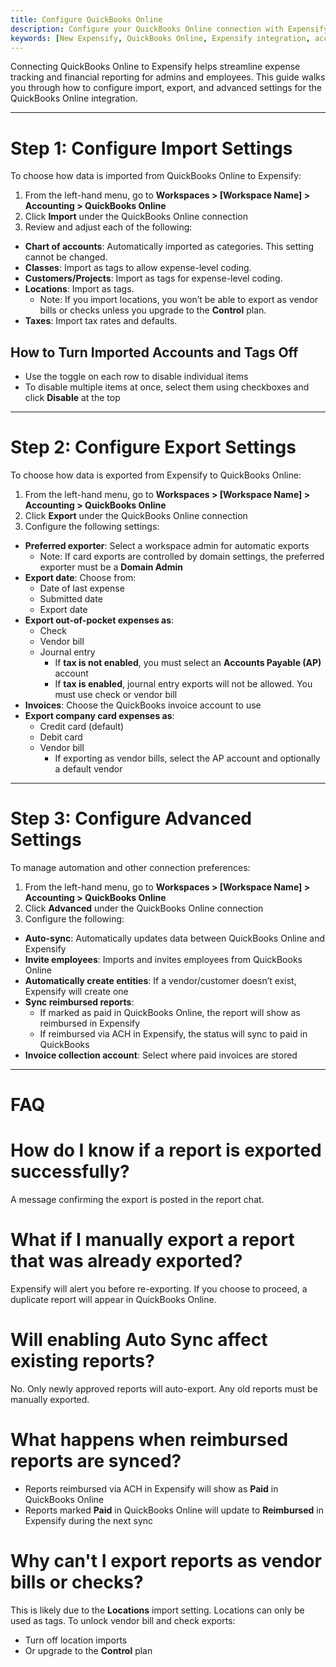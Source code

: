 ```yaml
---
title: Configure QuickBooks Online
description: Configure your QuickBooks Online connection with Expensify.
keywords: [New Expensify, QuickBooks Online, Expensify integration, accounting settings, import settings, export settings]
---
```


<div id="new-expensify" markdown="1">

Connecting QuickBooks Online to Expensify helps streamline expense tracking and financial reporting for admins and employees. This guide walks you through how to configure import, export, and advanced settings for the QuickBooks Online integration.

---

# Step 1: Configure Import Settings

To choose how data is imported from QuickBooks Online to Expensify:

1. From the left-hand menu, go to **Workspaces > [Workspace Name] > Accounting > QuickBooks Online**
2. Click **Import** under the QuickBooks Online connection
3. Review and adjust each of the following:

- **Chart of accounts**: Automatically imported as categories. This setting cannot be changed.
- **Classes**: Import as tags to allow expense-level coding.
- **Customers/Projects**: Import as tags for expense-level coding.
- **Locations**: Import as tags.  
  - Note: If you import locations, you won’t be able to export as vendor bills or checks unless you upgrade to the **Control** plan.
- **Taxes**: Import tax rates and defaults.

## How to Turn Imported Accounts and Tags Off

- Use the toggle on each row to disable individual items
- To disable multiple items at once, select them using checkboxes and click **Disable** at the top

---

# Step 2: Configure Export Settings

To choose how data is exported from Expensify to QuickBooks Online:

1. From the left-hand menu, go to **Workspaces > [Workspace Name] > Accounting > QuickBooks Online**
2. Click **Export** under the QuickBooks Online connection
3. Configure the following settings:

- **Preferred exporter**: Select a workspace admin for automatic exports  
  - Note: If card exports are controlled by domain settings, the preferred exporter must be a **Domain Admin**
- **Export date**: Choose from:
  - Date of last expense
  - Submitted date
  - Export date
- **Export out-of-pocket expenses as**:
  - Check
  - Vendor bill
  - Journal entry  
    - If **tax is not enabled**, you must select an **Accounts Payable (AP)** account
    - If **tax is enabled**, journal entry exports will not be allowed. You must use check or vendor bill
- **Invoices**: Choose the QuickBooks invoice account to use
- **Export company card expenses as**:
  - Credit card (default)
  - Debit card
  - Vendor bill  
    - If exporting as vendor bills, select the AP account and optionally a default vendor

---

# Step 3: Configure Advanced Settings

To manage automation and other connection preferences:

1. From the left-hand menu, go to **Workspaces > [Workspace Name] > Accounting > QuickBooks Online**
2. Click **Advanced** under the QuickBooks Online connection
3. Configure the following:

- **Auto-sync**: Automatically updates data between QuickBooks Online and Expensify
- **Invite employees**: Imports and invites employees from QuickBooks Online
- **Automatically create entities**: If a vendor/customer doesn’t exist, Expensify will create one
- **Sync reimbursed reports**:
  - If marked as paid in QuickBooks Online, the report will show as reimbursed in Expensify
  - If reimbursed via ACH in Expensify, the status will sync to paid in QuickBooks
- **Invoice collection account**: Select where paid invoices are stored

---

# FAQ

# How do I know if a report is exported successfully?

A message confirming the export is posted in the report chat. 

# What if I manually export a report that was already exported?

Expensify will alert you before re-exporting. If you choose to proceed, a duplicate report will appear in QuickBooks Online.

# Will enabling Auto Sync affect existing reports?

No. Only newly approved reports will auto-export. Any old reports must be manually exported.

# What happens when reimbursed reports are synced?

- Reports reimbursed via ACH in Expensify will show as **Paid** in QuickBooks Online
- Reports marked **Paid** in QuickBooks Online will update to **Reimbursed** in Expensify during the next sync

# Why can't I export reports as vendor bills or checks?

This is likely due to the **Locations** import setting. Locations can only be used as tags. To unlock vendor bill and check exports:
- Turn off location imports  
- Or upgrade to the **Control** plan

</div>
